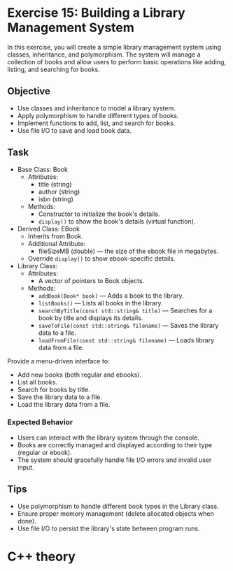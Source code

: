# Exercise 15: Building a Library Management System
In this exercise, you will create a simple library management system using classes, inheritance, and polymorphism. The system will manage a collection of books and allow users to perform basic operations like adding, listing, and searching for books.

## Objective

- Use classes and inheritance to model a library system.
- Apply polymorphism to handle different types of books.
- Implement functions to add, list, and search for books.
- Use file I/O to save and load book data.

## Task

- Base Class: Book
  - Attributes:
    - title (string)
    - author (string)
    - isbn (string)
  - Methods:
    - Constructor to initialize the book's details.
    - `display()` to show the book's details (virtual function).
- Derived Class: EBook 
  - Inherits from Book.
  - Additional Attribute:
    - fileSizeMB (double) — the size of the ebook file in megabytes.
  - Override `display()` to show ebook-specific details.
- Library Class:
  - Attributes:
    - A vector of pointers to Book objects.
  - Methods:
    - `addBook(Book* book)` — Adds a book to the library.
    - `listBooks()` — Lists all books in the library.
    - `searchByTitle(const std::string& title)` — Searches for a book by title and displays its details.
    - `saveToFile(const std::string& filename)` — Saves the library data to a file.
    - `loadFromFile(const std::string& filename)` — Loads library data from a file.

Provide a menu-driven interface to:
- Add new books (both regular and ebooks).
- List all books.
- Search for books by title.
- Save the library data to a file.
- Load the library data from a file.

### Expected Behavior

- Users can interact with the library system through the console.
- Books are correctly managed and displayed according to their type (regular or ebook).
- The system should gracefully handle file I/O errors and invalid user input.

## Tips

- Use polymorphism to handle different book types in the Library class.
- Ensure proper memory management (delete allocated objects when done).
- Use file I/O to persist the library's state between program runs.

# C++ theory